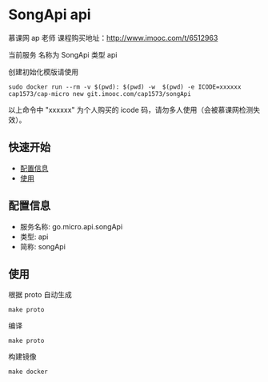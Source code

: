 # SongApi api 
慕课网 ap 老师 课程购买地址：http://www.imooc.com/t/6512963

当前服务 名称为 SongApi 类型 api 

创建初始化模版请使用

```
sudo docker run --rm -v $(pwd): $(pwd) -w  $(pwd) -e ICODE=xxxxxx cap1573/cap-micro new git.imooc.com/cap1573/songApi
```
以上命令中 "xxxxxx" 为个人购买的 icode 码，请勿多人使用（会被慕课网检测失效）。

## 快速开始

- [配置信息](#配置信息)
- [使用](#使用)

## 配置信息

- 服务名称: go.micro.api.songApi
- 类型: api
- 简称: songApi

 

## 使用
根据 proto 自动生成
```
make proto
```

编译
```
make proto
```

构建镜像
```
make docker
```
